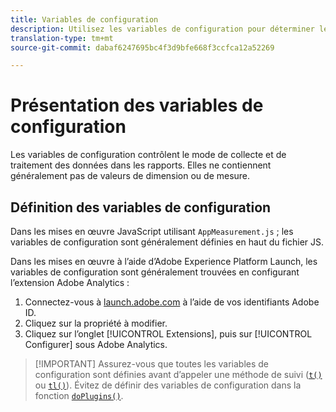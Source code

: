```yaml
---
title: Variables de configuration
description: Utilisez les variables de configuration pour déterminer le mode de collecte des données.
translation-type: tm+mt
source-git-commit: dabaf6247695bc4f3d9bfe668f3ccfca12a52269

---
```



# Présentation des variables de configuration

Les variables de configuration contrôlent le mode de collecte et de traitement des données dans les rapports. Elles ne contiennent généralement pas de valeurs de dimension ou de mesure.

## Définition des variables de configuration

Dans les mises en œuvre JavaScript utilisant `AppMeasurement.js` ; les variables de configuration sont généralement définies en haut du fichier JS.

Dans les mises en œuvre à l’aide d’Adobe Experience Platform Launch, les variables de configuration sont généralement trouvées en configurant l’extension Adobe Analytics :

1. Connectez-vous à [launch.adobe.com](https://launch.adobe.com) à l’aide de vos identifiants Adobe ID.
2. Cliquez sur la propriété à modifier.
3. Cliquez sur l’onglet [!UICONTROL Extensions], puis sur [!UICONTROL Configurer] sous Adobe Analytics.

>[!IMPORTANT] Assurez-vous que toutes les variables de configuration sont définies avant d’appeler une méthode de suivi ([`t()`](../functions/t-method.md) ou [`tl()`](../functions/tl-method.md)). Évitez de définir des variables de configuration dans la fonction [`doPlugins()`](../functions/doplugins.md).
